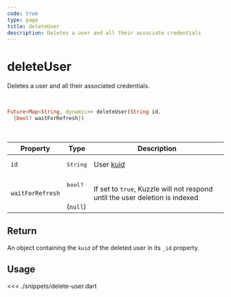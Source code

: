 ```yaml
---
code: true
type: page
title: deleteUser
description: Deletes a user and all their associate credentials
---
```


# deleteUser

Deletes a user and all their associated credentials.

<br />

```dart
Future<Map<String, dynamic>> deleteUser(String id,
  {bool? waitForRefresh})
```

<br />

| Property | Type | Description |
| --- | --- | --- |
| `id` | <pre>String</pre> | User [kuid](/core/2/guides/main-concepts/authentication#kuzzle-user-identifier-kuid) |
| `waitForRefresh` | <pre>bool?</pre><br />(`null`) | If set to `true`, Kuzzle will not respond until the user deletion is indexed |

## Return

An object containing the `kuid` of the deleted user in its `_id` property.

## Usage

<<< ./snippets/delete-user.dart
